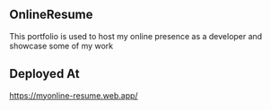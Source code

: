 ## OnlineResume

This portfolio is used to host my online presence as a developer and showcase some of my work

## Deployed At

https://myonline-resume.web.app/
